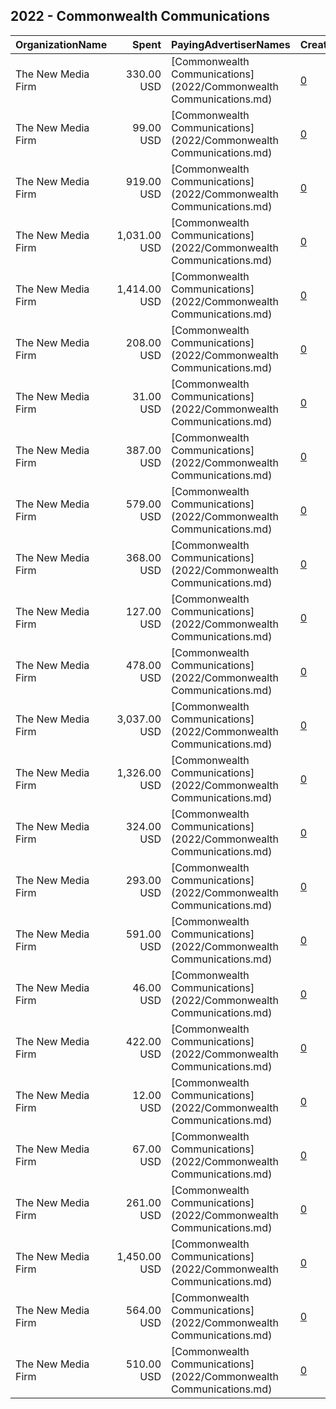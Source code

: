 ## 2022 - Commonwealth Communications 
|OrganizationName|Spent|PayingAdvertiserNames|CreativeUrls|Impressions|Genders|AgeBrackets|CountryCodes|BillingAddresses|CandidateBallotInformation|
|:---|---:|:---|:---|---:|:---|:---|:---|:---|:---|
|The New Media Firm|330.00 USD|[Commonwealth Communications](2022/Commonwealth Communications.md)|[0](https://www.snap.com/political-ads/asset/0f1682dabbf570cd77597301e084e63b79a7a23914d4169a972851839d6f82c0?mediaType=mp4)|16,316||18+|united states|"1730 Rhode Island Ave, NW Ste 213,Washington,20036,US"|Commonwealth Communications|
|The New Media Firm|99.00 USD|[Commonwealth Communications](2022/Commonwealth Communications.md)|[0](https://www.snap.com/political-ads/asset/0f1682dabbf570cd77597301e084e63b79a7a23914d4169a972851839d6f82c0?mediaType=mp4)|4,281||18+|united states|"1730 Rhode Island Ave, NW Ste 213,Washington,20036,US"|Commonwealth Communications|
|The New Media Firm|919.00 USD|[Commonwealth Communications](2022/Commonwealth Communications.md)|[0](https://www.snap.com/political-ads/asset/c28371a1aaf524469d33fff7021acd0842ddd9b39c234900ace38c0ae56f6199?mediaType=mp4)|44,588||18+|united states|"1730 Rhode Island Ave, NW Ste 213,Washington,20036,US"|Commonwealth Communications|
|The New Media Firm|1,031.00 USD|[Commonwealth Communications](2022/Commonwealth Communications.md)|[0](https://www.snap.com/political-ads/asset/b7a7448263e57fc14e2cca92eca70e6c62da4e4f50562866ed9ff6560e260e41?mediaType=mp4)|49,266||18+|united states|"1730 Rhode Island Ave, NW Ste 213,Washington,20036,US"|Commonwealth Communications|
|The New Media Firm|1,414.00 USD|[Commonwealth Communications](2022/Commonwealth Communications.md)|[0](https://www.snap.com/political-ads/asset/b7a7448263e57fc14e2cca92eca70e6c62da4e4f50562866ed9ff6560e260e41?mediaType=mp4)|72,123||18+|united states|"1730 Rhode Island Ave, NW Ste 213,Washington,20036,US"|Commonwealth Communications|
|The New Media Firm|208.00 USD|[Commonwealth Communications](2022/Commonwealth Communications.md)|[0](https://www.snap.com/political-ads/asset/52788218f03f24a5baae5cc29af0d15ddaaa4e700b3354a1bb45d6996698a084?mediaType=mp4)|9,690||18+|united states|"1730 Rhode Island Ave, NW Ste 213,Washington,20036,US"|Commonwealth Communications|
|The New Media Firm|31.00 USD|[Commonwealth Communications](2022/Commonwealth Communications.md)|[0](https://www.snap.com/political-ads/asset/b693a5c3746b60f462a63dbd82a2f4e81b98b1abefb54c4b96d6aaddbdd49df8?mediaType=mp4)|1,677||18+|united states|"1730 Rhode Island Ave, NW Ste 213,Washington,20036,US"|Commonwealth Communications|
|The New Media Firm|387.00 USD|[Commonwealth Communications](2022/Commonwealth Communications.md)|[0](https://www.snap.com/political-ads/asset/c28371a1aaf524469d33fff7021acd0842ddd9b39c234900ace38c0ae56f6199?mediaType=mp4)|18,590||18+|united states|"1730 Rhode Island Ave, NW Ste 213,Washington,20036,US"|Commonwealth Communications|
|The New Media Firm|579.00 USD|[Commonwealth Communications](2022/Commonwealth Communications.md)|[0](https://www.snap.com/political-ads/asset/b7a7448263e57fc14e2cca92eca70e6c62da4e4f50562866ed9ff6560e260e41?mediaType=mp4)|29,170||18+|united states|"1730 Rhode Island Ave, NW Ste 213,Washington,20036,US"|Commonwealth Communications|
|The New Media Firm|368.00 USD|[Commonwealth Communications](2022/Commonwealth Communications.md)|[0](https://www.snap.com/political-ads/asset/52788218f03f24a5baae5cc29af0d15ddaaa4e700b3354a1bb45d6996698a084?mediaType=mp4)|17,010||18+|united states|"1730 Rhode Island Ave, NW Ste 213,Washington,20036,US"|Commonwealth Communications|
|The New Media Firm|127.00 USD|[Commonwealth Communications](2022/Commonwealth Communications.md)|[0](https://www.snap.com/political-ads/asset/b7a7448263e57fc14e2cca92eca70e6c62da4e4f50562866ed9ff6560e260e41?mediaType=mp4)|6,151||18+|united states|"1730 Rhode Island Ave, NW Ste 213,Washington,20036,US"|Commonwealth Communications|
|The New Media Firm|478.00 USD|[Commonwealth Communications](2022/Commonwealth Communications.md)|[0](https://www.snap.com/political-ads/asset/c28371a1aaf524469d33fff7021acd0842ddd9b39c234900ace38c0ae56f6199?mediaType=mp4)|22,642||18+|united states|"1730 Rhode Island Ave, NW Ste 213,Washington,20036,US"|Commonwealth Communications|
|The New Media Firm|3,037.00 USD|[Commonwealth Communications](2022/Commonwealth Communications.md)|[0](https://www.snap.com/political-ads/asset/b7a7448263e57fc14e2cca92eca70e6c62da4e4f50562866ed9ff6560e260e41?mediaType=mp4)|140,105||18+|united states|"1730 Rhode Island Ave, NW Ste 213,Washington,20036,US"|Commonwealth Communications|
|The New Media Firm|1,326.00 USD|[Commonwealth Communications](2022/Commonwealth Communications.md)|[0](https://www.snap.com/political-ads/asset/0f1682dabbf570cd77597301e084e63b79a7a23914d4169a972851839d6f82c0?mediaType=mp4)|68,060||18+|united states|"1730 Rhode Island Ave, NW Ste 213,Washington,20036,US"|Commonwealth Communications|
|The New Media Firm|324.00 USD|[Commonwealth Communications](2022/Commonwealth Communications.md)|[0](https://www.snap.com/political-ads/asset/b693a5c3746b60f462a63dbd82a2f4e81b98b1abefb54c4b96d6aaddbdd49df8?mediaType=mp4)|13,722||18+|united states|"1730 Rhode Island Ave, NW Ste 213,Washington,20036,US"|Commonwealth Communications|
|The New Media Firm|293.00 USD|[Commonwealth Communications](2022/Commonwealth Communications.md)|[0](https://www.snap.com/political-ads/asset/b693a5c3746b60f462a63dbd82a2f4e81b98b1abefb54c4b96d6aaddbdd49df8?mediaType=mp4)|12,206||18+|united states|"1730 Rhode Island Ave, NW Ste 213,Washington,20036,US"|Commonwealth Communications|
|The New Media Firm|591.00 USD|[Commonwealth Communications](2022/Commonwealth Communications.md)|[0](https://www.snap.com/political-ads/asset/c28371a1aaf524469d33fff7021acd0842ddd9b39c234900ace38c0ae56f6199?mediaType=mp4)|28,262||18+|united states|"1730 Rhode Island Ave, NW Ste 213,Washington,20036,US"|Commonwealth Communications|
|The New Media Firm|46.00 USD|[Commonwealth Communications](2022/Commonwealth Communications.md)|[0](https://www.snap.com/political-ads/asset/c28371a1aaf524469d33fff7021acd0842ddd9b39c234900ace38c0ae56f6199?mediaType=mp4)|2,330||18+|united states|"1730 Rhode Island Ave, NW Ste 213,Washington,20036,US"|Commonwealth Communications|
|The New Media Firm|422.00 USD|[Commonwealth Communications](2022/Commonwealth Communications.md)|[0](https://www.snap.com/political-ads/asset/b693a5c3746b60f462a63dbd82a2f4e81b98b1abefb54c4b96d6aaddbdd49df8?mediaType=mp4)|18,292||18+|united states|"1730 Rhode Island Ave, NW Ste 213,Washington,20036,US"|Commonwealth Communications|
|The New Media Firm|12.00 USD|[Commonwealth Communications](2022/Commonwealth Communications.md)|[0](https://www.snap.com/political-ads/asset/52788218f03f24a5baae5cc29af0d15ddaaa4e700b3354a1bb45d6996698a084?mediaType=mp4)|639||18+|united states|"1730 Rhode Island Ave, NW Ste 213,Washington,20036,US"|Commonwealth Communications|
|The New Media Firm|67.00 USD|[Commonwealth Communications](2022/Commonwealth Communications.md)|[0](https://www.snap.com/political-ads/asset/52788218f03f24a5baae5cc29af0d15ddaaa4e700b3354a1bb45d6996698a084?mediaType=mp4)|3,123||18+|united states|"1730 Rhode Island Ave, NW Ste 213,Washington,20036,US"|Commonwealth Communications|
|The New Media Firm|261.00 USD|[Commonwealth Communications](2022/Commonwealth Communications.md)|[0](https://www.snap.com/political-ads/asset/52788218f03f24a5baae5cc29af0d15ddaaa4e700b3354a1bb45d6996698a084?mediaType=mp4)|15,192||18+|united states|"1730 Rhode Island Ave, NW Ste 213,Washington,20036,US"|Commonwealth Communications|
|The New Media Firm|1,450.00 USD|[Commonwealth Communications](2022/Commonwealth Communications.md)|[0](https://www.snap.com/political-ads/asset/0f1682dabbf570cd77597301e084e63b79a7a23914d4169a972851839d6f82c0?mediaType=mp4)|72,827||18+|united states|"1730 Rhode Island Ave, NW Ste 213,Washington,20036,US"|Commonwealth Communications|
|The New Media Firm|564.00 USD|[Commonwealth Communications](2022/Commonwealth Communications.md)|[0](https://www.snap.com/political-ads/asset/0f1682dabbf570cd77597301e084e63b79a7a23914d4169a972851839d6f82c0?mediaType=mp4)|25,569||18+|united states|"1730 Rhode Island Ave, NW Ste 213,Washington,20036,US"|Commonwealth Communications|
|The New Media Firm|510.00 USD|[Commonwealth Communications](2022/Commonwealth Communications.md)|[0](https://www.snap.com/political-ads/asset/b693a5c3746b60f462a63dbd82a2f4e81b98b1abefb54c4b96d6aaddbdd49df8?mediaType=mp4)|21,746||18+|united states|"1730 Rhode Island Ave, NW Ste 213,Washington,20036,US"|Commonwealth Communications|
